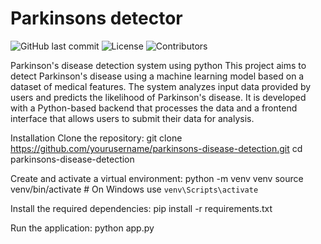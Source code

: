 # Parkinsons detector
![GitHub last commit](https://img.shields.io/github/last-commit/dishax2510/Parkinsons-Detector)
![License](https://img.shields.io/badge/license-MIT-blue.svg)
![Contributors](https://img.shields.io/github/contributors/dishax2510/Parkinsons-Detector)

Parkinson's disease detection system using python
This project aims to detect Parkinson's disease using a machine learning model based on a dataset of medical features. The system analyzes input data provided by users and predicts the likelihood of Parkinson's disease. It is developed with a Python-based backend that processes the data and a frontend interface that allows users to submit their data for analysis.

Installation
Clone the repository:
git clone https://github.com/yourusername/parkinsons-disease-detection.git
cd parkinsons-disease-detection

Create and activate a virtual environment:
python -m venv venv
source venv/bin/activate  # On Windows use `venv\Scripts\activate`

Install the required dependencies:
pip install -r requirements.txt

Run the application:
python app.py

